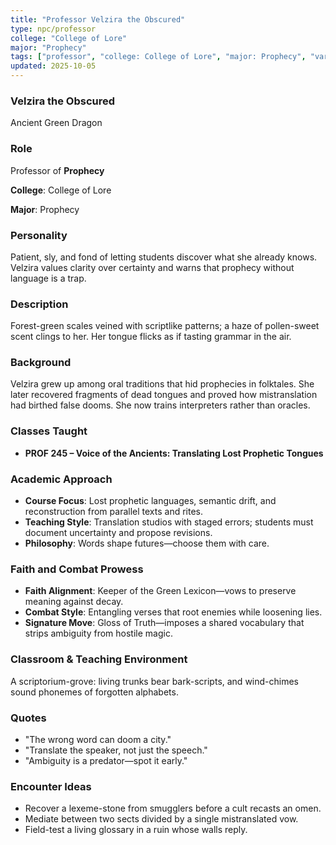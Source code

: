 ```yaml
---
title: "Professor Velzira the Obscured"
type: npc/professor
college: "College of Lore"
major: "Prophecy"
tags: ["professor", "college: College of Lore", "major: Prophecy", "variant:green"]
updated: 2025-10-05
---
```

### Velzira the Obscured

Ancient Green Dragon

### Role

Professor of **Prophecy**

**College**: College of Lore

**Major**: Prophecy

### Personality

Patient, sly, and fond of letting students discover what she already knows. Velzira values clarity over certainty and warns that prophecy without language is a trap.

### Description

Forest-green scales veined with scriptlike patterns; a haze of pollen-sweet scent clings to her. Her tongue flicks as if tasting grammar in the air.

### Background

Velzira grew up among oral traditions that hid prophecies in folktales. She later recovered fragments of dead tongues and proved how mistranslation had birthed false dooms. She now trains interpreters rather than oracles.

### Classes Taught

- **PROF 245 – Voice of the Ancients: Translating Lost Prophetic Tongues**



### Academic Approach

- **Course Focus**: Lost prophetic languages, semantic drift, and reconstruction from parallel texts and rites.
- **Teaching Style**: Translation studios with staged errors; students must document uncertainty and propose revisions.
- **Philosophy**: Words shape futures—choose them with care.

### Faith and Combat Prowess

- **Faith Alignment**: Keeper of the Green Lexicon—vows to preserve meaning against decay.
- **Combat Style**: Entangling verses that root enemies while loosening lies.
- **Signature Move**: Gloss of Truth—imposes a shared vocabulary that strips ambiguity from hostile magic.

### Classroom & Teaching Environment

A scriptorium-grove: living trunks bear bark-scripts, and wind-chimes sound phonemes of forgotten alphabets.

### Quotes

- "The wrong word can doom a city."
- "Translate the speaker, not just the speech."
- "Ambiguity is a predator—spot it early."

### Encounter Ideas

- Recover a lexeme-stone from smugglers before a cult recasts an omen.
- Mediate between two sects divided by a single mistranslated vow.
- Field-test a living glossary in a ruin whose walls reply.
